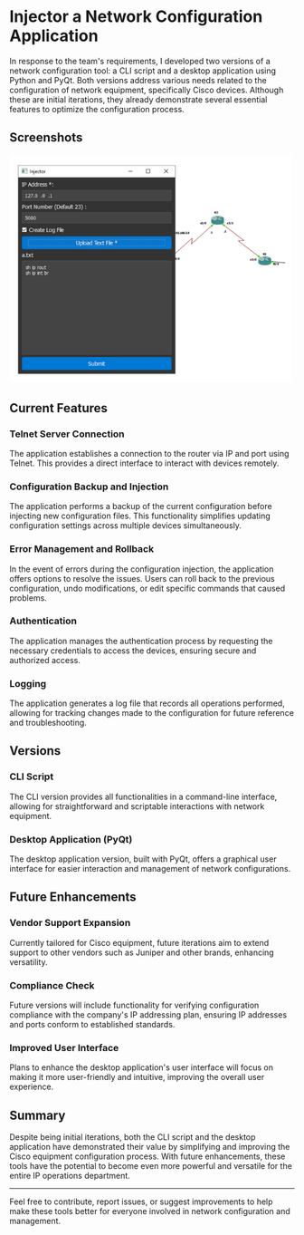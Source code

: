 # Injector a Network Configuration Application

In response to the team's requirements, I developed two versions of a network configuration tool: a CLI script and a desktop application using Python and PyQt. Both versions address various needs related to the configuration of network equipment, specifically Cisco devices. Although these are initial iterations, they already demonstrate several essential features to optimize the configuration process.

## Screenshots

<img src="https://github.com/M4hf0d/telent-auto/blob/master/0.png" alt="Screenshot 1" width="500"/>


## Current Features

### Telnet Server Connection
The application establishes a connection to the router via IP and port using Telnet. This provides a direct interface to interact with devices remotely.

### Configuration Backup and Injection
The application performs a backup of the current configuration before injecting new configuration files. This functionality simplifies updating configuration settings across multiple devices simultaneously.

### Error Management and Rollback
In the event of errors during the configuration injection, the application offers options to resolve the issues. Users can roll back to the previous configuration, undo modifications, or edit specific commands that caused problems.

### Authentication
The application manages the authentication process by requesting the necessary credentials to access the devices, ensuring secure and authorized access.

### Logging
The application generates a log file that records all operations performed, allowing for tracking changes made to the configuration for future reference and troubleshooting.

## Versions

### CLI Script
The CLI version provides all functionalities in a command-line interface, allowing for straightforward and scriptable interactions with network equipment.

### Desktop Application (PyQt)
The desktop application version, built with PyQt, offers a graphical user interface for easier interaction and management of network configurations.

## Future Enhancements

### Vendor Support Expansion
Currently tailored for Cisco equipment, future iterations aim to extend support to other vendors such as Juniper and other brands, enhancing versatility.

### Compliance Check
Future versions will include functionality for verifying configuration compliance with the company's IP addressing plan, ensuring IP addresses and ports conform to established standards.

### Improved User Interface
Plans to enhance the desktop application's user interface will focus on making it more user-friendly and intuitive, improving the overall user experience.

## Summary
Despite being initial iterations, both the CLI script and the desktop application have demonstrated their value by simplifying and improving the Cisco equipment configuration process. With future enhancements, these tools have the potential to become even more powerful and versatile for the entire IP operations department.

---

Feel free to contribute, report issues, or suggest improvements to help make these tools better for everyone involved in network configuration and management.
